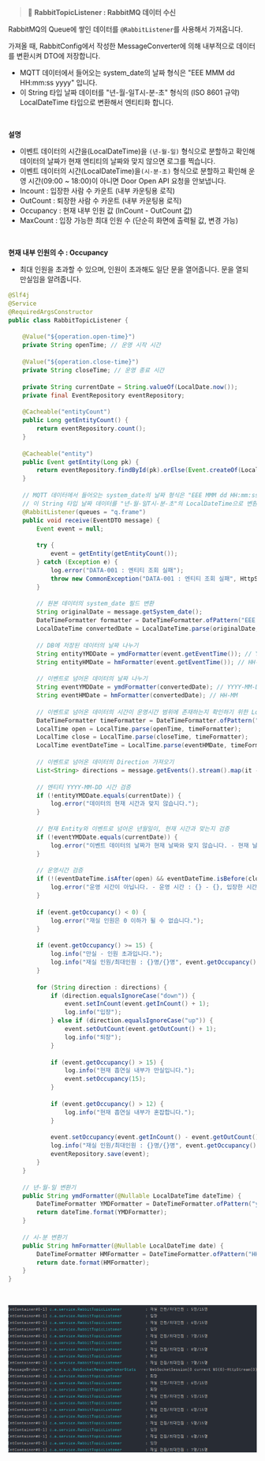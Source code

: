 > 📘 **RabbitTopicListener : RabbitMQ 데이터 수신**

RabbitMQ의 Queue에 쌓인 데이터를 `@RabbitListener`를 사용해서 가져옵니다.

가져올 때, RabbitConfig에서 작성한 MessageConverter에 의해 내부적으로 데이터를 변환시켜 DTO에 저장합니다.
- MQTT 데이터에서 들어오는 system_date의 날짜 형식은 "EEE MMM dd HH:mm:ss yyyy" 입니다.
- 이 String 타입 날짜 데이터를 "년-월-일T시-분-초" 형식의 (ISO 8601 규약) LocalDateTime 타입으로 변환해서 엔티티화 합니다.

<br>

**설명**

- 이벤트 데이터의 시간을(LocalDateTime)을 `(년-월-일)` 형식으로 분할하고 확인해 데이터의 날짜가 현재 엔티티의 날짜와 맞지 않으면 로그를 찍습니다.
- 이벤트 데이터의 시간(LocalDateTime)을`(시-분-초)` 형식으로 분할하고 확인해 운영 시간(09:00 ~ 18:00)이 아니면 Door Open API 요청을 안보냅니다.
- Incount : 입장한 사람 수 카운트 (내부 카운팅용 로직)
- OutCount : 퇴장한 사람 수 카운트 (내부 카운팅용 로직)
- Occupancy : 현재 내부 인원 값 (InCount - OutCount 값)
- MaxCount : 입장 가능한 최대 인원 수 (단순히 화면에 출력될 값, 변경 가능)

<br>

**현재 내부 인원의 수 : Occupancy**
- 최대 인원을 초과할 수 있으며, 인원이 초과해도 일단 문을 열어줍니다. 문을 열되 만실임을 알려줍니다.


```java  
@Slf4j  
@Service  
@RequiredArgsConstructor  
public class RabbitTopicListener {  
  
    @Value("${operation.open-time}")  
    private String openTime; // 운영 시작 시간  
  
    @Value("${operation.close-time}")  
    private String closeTime; // 운영 종료 시간  
  
    private String currentDate = String.valueOf(LocalDate.now());  
    private final EventRepository eventRepository;  
  
    @Cacheable("entityCount")  
    public Long getEntityCount() {  
        return eventRepository.count();  
    }  
  
    @Cacheable("entity")  
    public Event getEntity(Long pk) {  
        return eventRepository.findById(pk).orElse(Event.createOf(LocalDateTime.now().truncatedTo(ChronoUnit.SECONDS)));  
    }  
  
    // MQTT 데이터에서 들어오는 system_date의 날짜 형식은 "EEE MMM dd HH:mm:ss yyyy" 입니다.  
    // 이 String 타입 날짜 데이터를 "년-월-일T시-분-초"의 LocalDateTime으로 변환해서 엔티티화 합니다.  
    @RabbitListener(queues = "q.frame")  
    public void receive(EventDTO message) {  
        Event event = null;  
  
        try {  
            event = getEntity(getEntityCount());  
        } catch (Exception e) {  
            log.error("DATA-001 : 엔티티 조회 실패");  
            throw new CommonException("DATA-001 : 엔티티 조회 실패", HttpStatus.NOT_FOUND);  
        }  
  
        // 원본 데이터의 system_date 필드 변환  
        String originalDate = message.getSystem_date();  
        DateTimeFormatter formatter = DateTimeFormatter.ofPattern("EEE MMM dd HH:mm:s yyyy", Locale.ENGLISH);  
        LocalDateTime convertedDate = LocalDateTime.parse(originalDate, formatter);  
  
        // DB에 저장된 데이터의 날짜 나누기  
        String entityYMDDate = ymdFormatter(event.getEventTime()); // YYYY-MM-DD  
        String entityHMDate = hmFormatter(event.getEventTime()); // HH-MM  
  
        // 이벤트로 넘어온 데이터의 날짜 나누기  
        String eventYMDDate = ymdFormatter(convertedDate); // YYYY-MM-DD  
        String eventHMDate = hmFormatter(convertedDate); // HH-MM  
  
        // 이벤트로 넘어온 데이터의 시간이 운영시간 범위에 존재하는지 확인하기 위한 LocalTime 타입 변환  
        DateTimeFormatter timeFormatter = DateTimeFormatter.ofPattern("HH:mm");  
        LocalTime open = LocalTime.parse(openTime, timeFormatter);  
        LocalTime close = LocalTime.parse(closeTime, timeFormatter);  
        LocalTime eventDateTime = LocalTime.parse(eventHMDate, timeFormatter);  
  
        // 이벤트로 넘어온 데이터의 Direction 가져오기  
        List<String> directions = message.getEvents().stream().map(it -> it.getExtra().getCrossing_direction()).toList();  
  
        // 엔티티 YYYY-MM-DD 시간 검증  
        if (!entityYMDDate.equals(currentDate)) {  
            log.error("데이터의 현재 시간과 맞지 않습니다.");  
        }  
  
        // 현재 Entity와 이벤트로 넘어온 년월일이, 현재 시간과 맞는지 검증  
        if (!eventYMDDate.equals(currentDate)) {  
            log.error("이벤트 데이터의 날짜가 현재 날짜와 맞지 않습니다. - 현재 날짜 : {}, 데이터의 날짜 : {}", currentDate, entityHMDate);  
        }  
  
        // 운영시간 검증  
        if (!(eventDateTime.isAfter(open) && eventDateTime.isBefore(close))) {  
            log.error("운영 시간이 아닙니다. - 운영 시간 : {} - {}, 입장한 시간 : {}", openTime, closeTime, entityHMDate);  
        }  
  
        if (event.getOccupancy() < 0) {  
            log.error("재실 인원은 0 이하가 될 수 없습니다.");  
        }  
  
        if (event.getOccupancy() >= 15) {  
            log.info("만실 - 인원 초과입니다.");  
            log.info("재실 인원/최대인원 : {}명/{}명", event.getOccupancy(), event.getMaxCount());  
        }  
  
        for (String direction : directions) {  
            if (direction.equalsIgnoreCase("down")) {  
                event.setInCount(event.getInCount() + 1);  
                log.info("입장");  
            } else if (direction.equalsIgnoreCase("up")) {  
                event.setOutCount(event.getOutCount() + 1);  
                log.info("퇴장");  
            }  
  
            if (event.getOccupancy() > 15) {  
                log.info("현재 흡연실 내부가 만실입니다.");  
                event.setOccupancy(15);  
            }  
  
            if (event.getOccupancy() > 12) {  
                log.info("현재 흡연실 내부가 혼잡합니다.");  
            }  
  
            event.setOccupancy(event.getInCount() - event.getOutCount());  
            log.info("재실 인원/최대인원 : {}명/{}명", event.getOccupancy(), event.getMaxCount());  
            eventRepository.save(event);  
        }  
    }  
  
    // 년-월-일 변환기  
    public String ymdFormatter(@Nullable LocalDateTime dateTime) {  
        DateTimeFormatter YMDFormatter = DateTimeFormatter.ofPattern("yyyy-MM-dd");  
        return dateTime.format(YMDFormatter);  
    }  
  
    // 시-분 변환기  
    public String hmFormatter(@Nullable LocalDateTime date) {  
        DateTimeFormatter HMFormatter = DateTimeFormatter.ofPattern("HH:mm");  
        return date.format(HMFormatter);  
    }  
}
```  

<br>

![img](https://raw.githubusercontent.com/spacedustz/Obsidian-Image-Server/main/img2/h-count.png)
